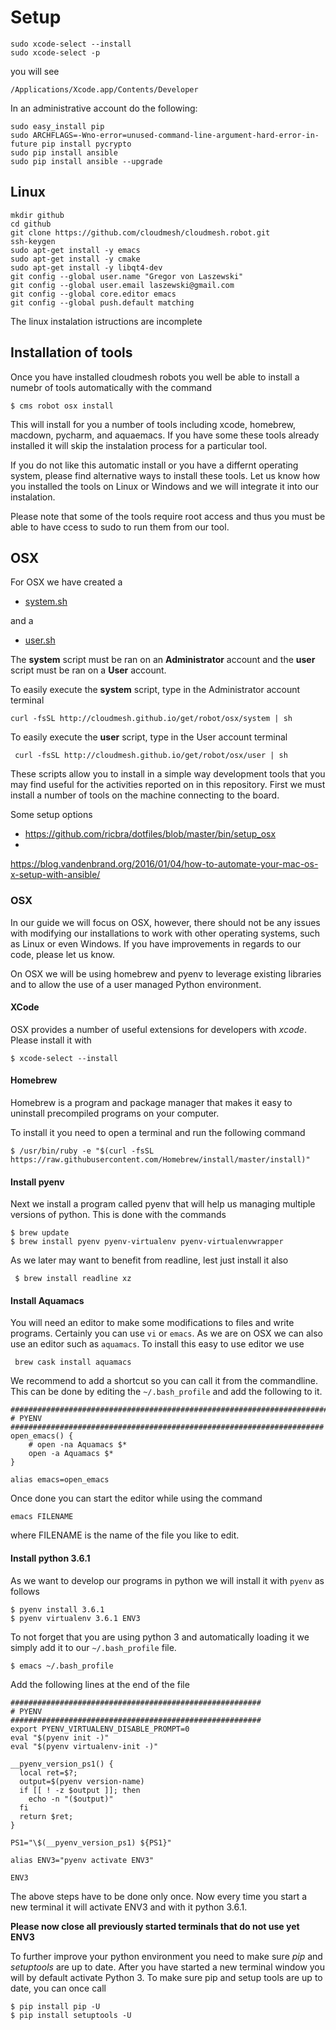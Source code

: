 # Setup

    sudo xcode-select --install
    sudo xcode-select -p

you will see

    /Applications/Xcode.app/Contents/Developer

In an administrative account do the following:

    sudo easy_install pip
    sudo ARCHFLAGS=-Wno-error=unused-command-line-argument-hard-error-in-future pip install pycrypto
    sudo pip install ansible
    sudo pip install ansible --upgrade




## Linux

	mkdir github
  	cd github
  	git clone https://github.com/cloudmesh/cloudmesh.robot.git
  	ssh-keygen
  	sudo apt-get install -y emacs
	sudo apt-get install -y cmake
	sudo apt-get install -y libqt4-dev
  	git config --global user.name "Gregor von Laszewski"
  	git config --global user.email laszewski@gmail.com
  	git config --global core.editor emacs
	git config --global push.default matching

The linux instalation istructions are incomplete

## Installation of tools

Once you have installed cloudmesh robots you well be able to install a
numebr of tools automatically with the command

	$ cms robot osx install
	
This will install for you a number of tools including xcode, homebrew,
macdown, pycharm, and aquaemacs. If you have some these tools already
installed it will skip the instalation process for a particular tool.

If you do not like this automatic install or you have a differnt
operating system, please find alternative ways to install these
tools. Let us know how you installed the tools on Linux or Windows and
we will integrate it into our instalation.

Please note that some of the tools require root access and thus you
must be able to have ccess to sudo to run them from our tool.


## OSX

For OSX we have created a

* [system.sh](http://cloudmesh.github.io/get/robot/osx/system/)

and a

* [user.sh](http://cloudmesh.github.io/get/robot/osx/user)

The **system** script
must be ran on an **Administrator** account and the **user** script must be ran on a **User** account.


To easily execute the  **system** script, type in the Administrator account terminal

    curl -fsSL http://cloudmesh.github.io/get/robot/osx/system | sh

To easily execute the  **user** script, type in the User account terminal

     curl -fsSL http://cloudmesh.github.io/get/robot/osx/user | sh


These scripts allow you to install in a simple way development tools
that you may find useful for the activities reported on in this
repository. First we must install a number of tools on the machine
connecting to the board.

Some setup options

* https://github.com/ricbra/dotfiles/blob/master/bin/setup_osx
*
https://blog.vandenbrand.org/2016/01/04/how-to-automate-your-mac-os-x-setup-with-ansible/

### OSX

In our guide we will focus on OSX, however, there should not be any
issues with modifying our installations to work with other operating
systems, such as Linux or even Windows. If you have improvements in
regards to our code, please let us know.

On OSX we will be using homebrew and pyenv to leverage existing
libraries and to allow the use of a user managed Python environment.

#### XCode

OSX provides a number of useful extensions for developers with
*xcode*. Please install it with

	$ xcode-select --install
	
#### Homebrew

Homebrew is a program and package manager that makes it easy to uninstall
precompiled programs on your computer.

To install it you need to open a terminal and run the following command

    $ /usr/bin/ruby -e "$(curl -fsSL https://raw.githubusercontent.com/Homebrew/install/master/install)"

#### Install pyenv

Next we install a program called pyenv that will help us managing multiple
versions of python. This is done with the commands

    $ brew update
    $ brew install pyenv pyenv-virtualenv pyenv-virtualenvwrapper
	 
As we later may want to benefit from readline, lest just install it also
	 
	 $ brew install readline xz


#### Install Aquamacs

You will need an editor to make some modifications to files and write
programs. Certainly you can use `vi` or `emacs`. As we are on OSX we
can also use an editor such as `aquamacs`. To install this easy to use editor we use

	 brew cask install aquamacs
	 
We recommend to add a shortcut so you can call it from the commandline. This can be done by editing the
`~/.bash_profile` and add the following to it.

	####################################################################### 
	# PYENV
	######################################################################
	open_emacs() {
    	# open -na Aquamacs $*
    	open -a Aquamacs $*    
	}

	alias emacs=open_emacs

Once done you can start the editor while using the command

	emacs FILENAME
	
where FILENAME is the name of the file you like to edit.


#### Install python 3.6.1

As we want to develop our programs in python we will install it with `pyenv` as follows

    $ pyenv install 3.6.1
    $ pyenv virtualenv 3.6.1 ENV3

To not forget that you are using python 3 and automatically loading it
we simply add it to our `~/.bash_profile` file.

    $ emacs ~/.bash_profile

Add the following lines at the end of the file

    ########################################################
    # PYENV
    ########################################################
    export PYENV_VIRTUALENV_DISABLE_PROMPT=0
    eval "$(pyenv init -)"
    eval "$(pyenv virtualenv-init -)"

    __pyenv_version_ps1() {
      local ret=$?;
      output=$(pyenv version-name)
      if [[ ! -z $output ]]; then
        echo -n "($output)"
      fi
      return $ret;
    }

    PS1="\$(__pyenv_version_ps1) ${PS1}"

    alias ENV3="pyenv activate ENV3"

    ENV3


The above steps have to be done only once. Now every time you start a
new terminal it will activate ENV3 and with it python 3.6.1.

**Please now close all previously started terminals that do not use
  yet ENV3**

To further improve your python environment you need to make sure *pip*
and *setuptools* are up to date. After you have started a new terminal
window you will by default activate Python 3. To make sure pip and
setup tools are up to date, you can once call

	$ pip install pip -U
	$ pip install setuptools -U
